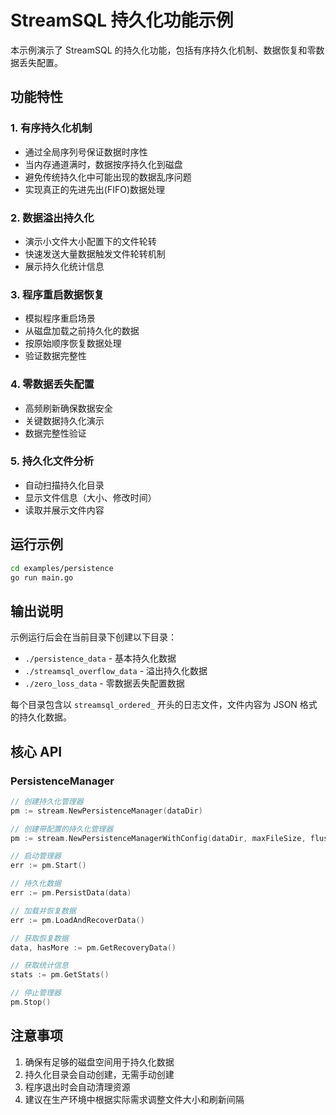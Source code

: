 # StreamSQL 持久化功能示例

本示例演示了 StreamSQL 的持久化功能，包括有序持久化机制、数据恢复和零数据丢失配置。

## 功能特性

### 1. 有序持久化机制
- 通过全局序列号保证数据时序性
- 当内存通道满时，数据按序持久化到磁盘
- 避免传统持久化中可能出现的数据乱序问题
- 实现真正的先进先出(FIFO)数据处理

### 2. 数据溢出持久化
- 演示小文件大小配置下的文件轮转
- 快速发送大量数据触发文件轮转机制
- 展示持久化统计信息

### 3. 程序重启数据恢复
- 模拟程序重启场景
- 从磁盘加载之前持久化的数据
- 按原始顺序恢复数据处理
- 验证数据完整性

### 4. 零数据丢失配置
- 高频刷新确保数据安全
- 关键数据持久化演示
- 数据完整性验证

### 5. 持久化文件分析
- 自动扫描持久化目录
- 显示文件信息（大小、修改时间）
- 读取并展示文件内容

## 运行示例

```bash
cd examples/persistence
go run main.go
```

## 输出说明

示例运行后会在当前目录下创建以下目录：
- `./persistence_data` - 基本持久化数据
- `./streamsql_overflow_data` - 溢出持久化数据
- `./zero_loss_data` - 零数据丢失配置数据

每个目录包含以 `streamsql_ordered_` 开头的日志文件，文件内容为 JSON 格式的持久化数据。

## 核心 API

### PersistenceManager

```go
// 创建持久化管理器
pm := stream.NewPersistenceManager(dataDir)

// 创建带配置的持久化管理器
pm := stream.NewPersistenceManagerWithConfig(dataDir, maxFileSize, flushInterval)

// 启动管理器
err := pm.Start()

// 持久化数据
err := pm.PersistData(data)

// 加载并恢复数据
err := pm.LoadAndRecoverData()

// 获取恢复数据
data, hasMore := pm.GetRecoveryData()

// 获取统计信息
stats := pm.GetStats()

// 停止管理器
pm.Stop()
```

## 注意事项

1. 确保有足够的磁盘空间用于持久化数据
2. 持久化目录会自动创建，无需手动创建
3. 程序退出时会自动清理资源
4. 建议在生产环境中根据实际需求调整文件大小和刷新间隔